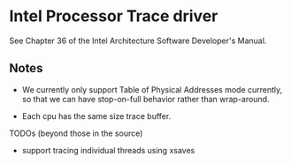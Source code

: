 # Intel Processor Trace driver

See Chapter 36 of the Intel Architecture Software Developer's Manual.

## Notes

- We currently only support Table of Physical Addresses mode currently,
so that we can have stop-on-full behavior rather than wrap-around.

- Each cpu has the same size trace buffer.

TODOs (beyond those in the source)

- support tracing individual threads using xsaves
